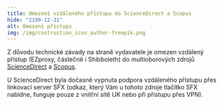 ```yaml
---
title: Omezení vzdáleného přístupu do ScienceDirect a Scopus
hide: "2199-12-31"
alt: Omezení přístupu
img: /img/contrustion_icon_author-freepik.png
---
```


Z důvodu technické závady na straně vydavatele je omezen vzdálený přístup
(EZproxy, částečně i Shibboleth) do multioborových zdrojů
[ScienceDirect](https://ezdroje.cuni.cz/prehled/zdroj.php?lang=cs&id=412) a
[Scopus](https://ezdroje.cuni.cz/prehled/zdroj.php?lang=cs&id=201).

U ScienceDirect byla dočasně vypnuta podpora vzdáleného přístupu přes linkovací
server SFX (odkaz, který Vám u tohoto zdroje tlačítko SFX nabídne, funguje
pouze z vnitřní sítě UK nebo při přístupu přes VPN).


